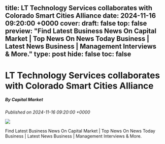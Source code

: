 title: LT Technology Services collaborates with Colorado Smart Cities Alliance
date: 2024-11-16 09:20:00 +0000
cover: 
draft: false
top: false
preview: "Find Latest Business News On Capital Market | Top News On News Today Business | Latest News Business | Management Interviews & More."
type: post
hide: false
toc: false
---

# LT Technology Services collaborates with Colorado Smart Cities Alliance
##### By Capital Market
_Published on 2024-11-16 09:20:00 +0000_

![](https://www.capitalmarket.com/markets/news/corporate-news/LandT-Technology-Services-collaborates-with-Colorado-Smart-Cities-Alliance/%3Cimg%20src%20=%20'https:/www.capitalmarket.com/IImagesNew/LTTechnologyServicesLtd_41969182627_44814.png'%20height%20=%20'95px'%20width%20=%20'115px'%20align%20=%20'left'%20hspace%20=%20'10'%20vspace%20=%20'6'%20style='background-color:#fff;'/%3E)

Find Latest Business News On Capital Market | Top News On News Today Business | Latest News Business | Management Interviews & More.
